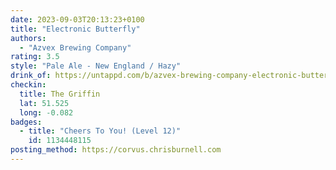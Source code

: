 ```yaml
---
date: 2023-09-03T20:13:23+0100
title: "Electronic Butterfly"
authors:
  - "Azvex Brewing Company"
rating: 3.5
style: "Pale Ale - New England / Hazy"
drink_of: https://untappd.com/b/azvex-brewing-company-electronic-butterfly/4633661
checkin:
  title: The Griffin
  lat: 51.525
  long: -0.082
badges:
  - title: "Cheers To You! (Level 12)"
    id: 1134448115
posting_method: https://corvus.chrisburnell.com
---
```

